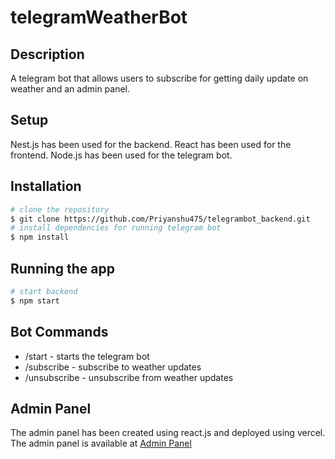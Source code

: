 # telegramWeatherBot

## Description

A telegram bot that allows users to subscribe for getting daily update on weather and an admin panel.
## Setup

Nest.js has been used for the backend.
React has been used for the frontend.
Node.js has been used for the telegram bot.


## Installation
```bash
# clone the repository
$ git clone https://github.com/Priyanshu475/telegrambot_backend.git
# install dependencies for running telegram bot
$ npm install
```

## Running the app

```bash
# start backend
$ npm start
```


## Bot Commands

- /start - starts the telegram bot 
- /subscribe - subscribe to weather updates
- /unsubscribe - unsubscribe from weather updates


## Admin Panel 

The admin panel has been created using react.js and deployed using vercel.
The admin panel is available at [Admin Panel](https://telegrambot-client.vercel.app/)

